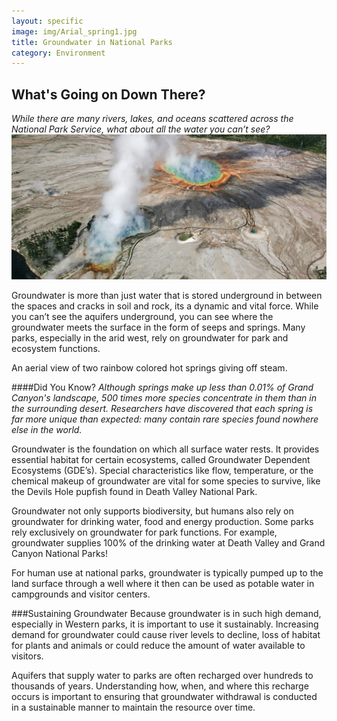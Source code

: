```yaml
---
layout: specific
image: img/Arial_spring1.jpg
title: Groundwater in National Parks
category: Environment 
---
```


## What's Going on Down There?
<em>While there are many rivers, lakes, and oceans scattered across the National Park Service, what about all the water you can’t see?</em>
<img src="img/Arial_spring1.jpg" alt="Arial_spring1">

Groundwater is more than just water that is stored underground in between the spaces and cracks in soil and rock, its a dynamic and vital force. While you can’t see the aquifers underground, you can see where the groundwater meets the surface in the form of seeps and springs. Many parks, especially in the arid west, rely on groundwater for park and ecosystem functions.

An aerial view of two rainbow colored hot springs giving off steam.  

####Did You Know?
<em>Although springs make up less than 0.01% of Grand Canyon's landscape, 500 times more species concentrate in them than in the surrounding desert. Researchers have discovered that each spring is far more unique than expected: many contain rare species found nowhere else in the world.</em>

Groundwater is the foundation on which all surface water rests. It provides essential habitat for certain ecosystems, called Groundwater Dependent Ecosystems (GDE’s). Special characteristics like flow, temperature, or the chemical makeup of groundwater are vital for some species to survive, like the Devils Hole pupfish found in Death Valley National Park.

Groundwater not only supports biodiversity, but humans also rely on groundwater for drinking water, food and energy production. Some parks rely exclusively on groundwater for park functions. For example, groundwater supplies 100% of the drinking water at Death Valley and Grand Canyon National Parks!

For human use at national parks, groundwater is typically pumped up to the land surface through a well where it then can be used as potable water in campgrounds and visitor centers.

###Sustaining Groundwater
Because groundwater is in such high demand, especially in Western parks, it is important to use it sustainably. Increasing demand for groundwater could cause river levels to decline, loss of habitat for plants and animals or could reduce the amount of water available to visitors.

Aquifers that supply water to parks are often recharged over hundreds to thousands of years. Understanding how, when, and where this recharge occurs is important to ensuring that groundwater withdrawal is conducted in a sustainable manner to maintain the resource over time.
